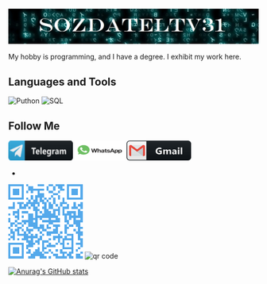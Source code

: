 [![Header](https://github.com/SozdatelTV31/SozdatelTV31/blob/main/assets/heander.jpg)]()

My hobby is programming, and I have a degree. I exhibit my work here.



Languages and Tools
-
![Puthon](https://img.shields.io/badge/Python-090909?style=for-the-badge&logo=Python&logoColor=#1E90FF)
![SQL](https://img.shields.io/badge/SQL-090909?style=for-the-badge&logo=mysql&logoColor=DarkGrey)

Follow Me
-
<a href="https://t.me/SozdatelTV">
<img src="https://github.com/SozdatelTV31/SozdatelTV31/blob/main/assets/telegrams.png" width="130" height="40"/></a>
<a href="https://wa.me/79511338696?text=Welcome">
<img src="https://github.com/SozdatelTV31/SozdatelTV31/blob/main/assets/whatsap.png" width="100" height="40"/></a>
<a href="mailto:zev331507@gmail.com">
<img src="https://github.com/SozdatelTV31/SozdatelTV31/blob/main/assets/gmail.png" width="130" height="40"/></a>

-
![](https://github.com/SozdatelTV31/SozdatelTV31/blob/main/assets/telegram.png)
<img src="https://genqrcode.com/embedded?style=0&inner_eye_style=0&outer_eye_style=0&logo=null&color=%23000000FF&background_color=%23FFFFFFFF&inner_eye_color=%23000000&outer_eye_color=%23000000&imageformat=svg&language=ru&frame_style=0&frame_text=SCAN%20ME&frame_color=%23000000&invert_colors=false&gradient_style=0&gradient_color_start=%23FF0000&gradient_color_end=%237F007F&gradient_start_offset=5&gradient_end_offset=95&stl_type=1&logo_remove_background=null&stl_size=100&stl_qr_height=1.5&stl_base_height=2&stl_include_stands=false&stl_qr_magnet_type=3&stl_qr_magnet_count=0&type=7&number=%2B79511338696&text=&width=150&height=150&bordersize=2" alt="qr code"/>

[![Anurag's GitHub stats](https://github-readme-stats.vercel.app/api?username=SozdatelTV31&show_icons=true&theme=onedark)](https://github.com/anuraghazra/github-readme-stats)
